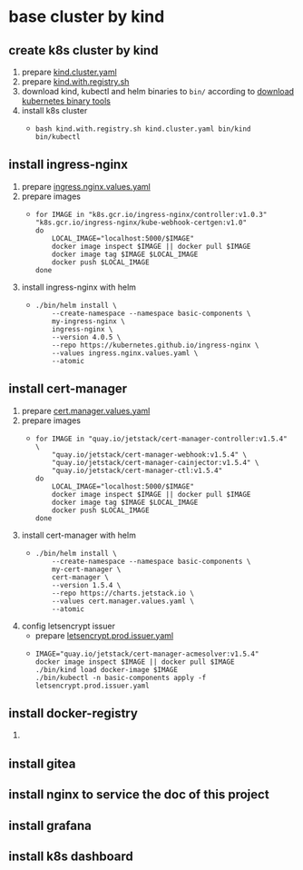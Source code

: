 # base cluster by kind

## create k8s cluster by kind

1. prepare [kind.cluster.yaml](resources/kind.cluster.yaml.md)
2. prepare [kind.with.registry.sh](resources/kind.with.registry.sh.md)
3. download kind, kubectl and helm binaries to `bin/` according
   to [download kubernetes binary tools](../download.kubernetes.binary.tools.md)
4. install k8s cluster
    * ```shell
      bash kind.with.registry.sh kind.cluster.yaml bin/kind bin/kubectl
      ```

## install ingress-nginx

1. prepare [ingress.nginx.values.yaml](resources/ingress.nginx.values.yaml.md)
2. prepare images
    * ```shell
      for IMAGE in "k8s.gcr.io/ingress-nginx/controller:v1.0.3" "k8s.gcr.io/ingress-nginx/kube-webhook-certgen:v1.0"
      do
          LOCAL_IMAGE="localhost:5000/$IMAGE"
          docker image inspect $IMAGE || docker pull $IMAGE
          docker image tag $IMAGE $LOCAL_IMAGE
          docker push $LOCAL_IMAGE
      done
      ```
3. install ingress-nginx with helm
    * ```shell
      ./bin/helm install \
          --create-namespace --namespace basic-components \
          my-ingress-nginx \
          ingress-nginx \
          --version 4.0.5 \
          --repo https://kubernetes.github.io/ingress-nginx \
          --values ingress.nginx.values.yaml \
          --atomic
      ```

## install cert-manager

1. prepare [cert.manager.values.yaml](resources/cert.manager.values.yaml.md)
2. prepare images
    * ```shell
      for IMAGE in "quay.io/jetstack/cert-manager-controller:v1.5.4" \
          "quay.io/jetstack/cert-manager-webhook:v1.5.4" \
          "quay.io/jetstack/cert-manager-cainjector:v1.5.4" \
          "quay.io/jetstack/cert-manager-ctl:v1.5.4"
      do
          LOCAL_IMAGE="localhost:5000/$IMAGE"
          docker image inspect $IMAGE || docker pull $IMAGE
          docker image tag $IMAGE $LOCAL_IMAGE
          docker push $LOCAL_IMAGE
      done
      ```
3. install cert-manager with helm
    * ```shell
      ./bin/helm install \
          --create-namespace --namespace basic-components \
          my-cert-manager \
          cert-manager \
          --version 1.5.4 \
          --repo https://charts.jetstack.io \
          --values cert.manager.values.yaml \
          --atomic
      ```
4. config letsencrypt issuer
    * prepare [letsencrypt.prod.issuer.yaml](resources/letsencrypt.prod.issuer.yaml.md)
    * ```shell
      IMAGE="quay.io/jetstack/cert-manager-acmesolver:v1.5.4"
      docker image inspect $IMAGE || docker pull $IMAGE
      ./bin/kind load docker-image $IMAGE
      ./bin/kubectl -n basic-components apply -f letsencrypt.prod.issuer.yaml
      ```

## install docker-registry
1. 

## install gitea

## install nginx to service the doc of this project

## install grafana

## install k8s dashboard
